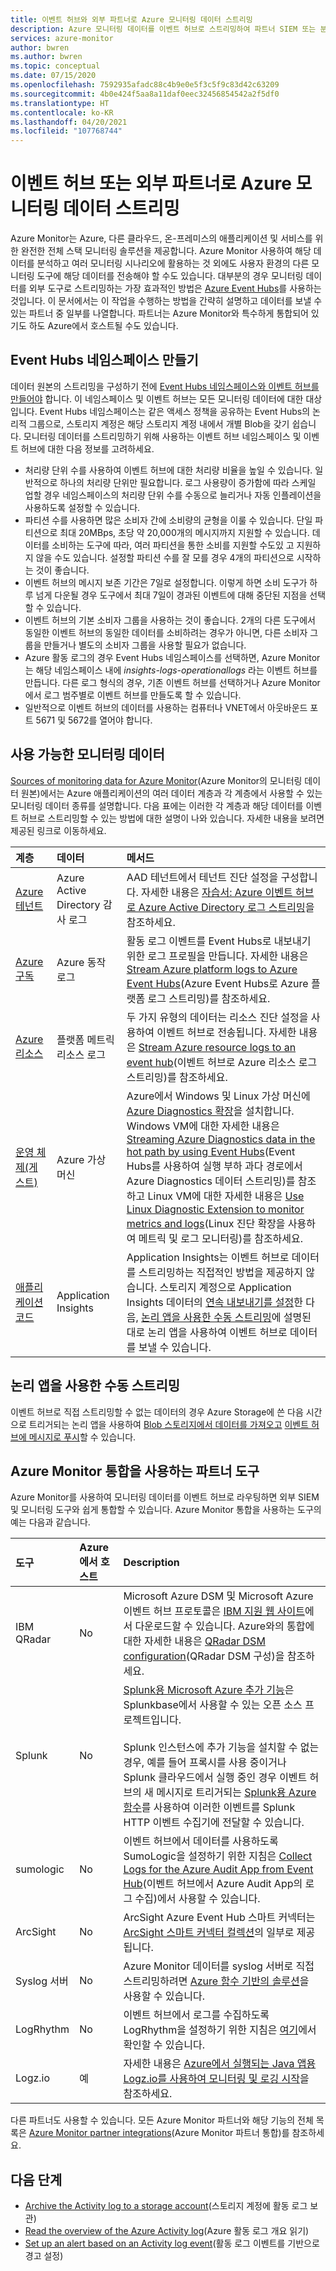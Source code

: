 ```yaml
---
title: 이벤트 허브와 외부 파트너로 Azure 모니터링 데이터 스트리밍
description: Azure 모니터링 데이터를 이벤트 허브로 스트리밍하여 파트너 SIEM 또는 분석 도구로 데이터를 가져오는 방법을 알아봅니다.
services: azure-monitor
author: bwren
ms.author: bwren
ms.topic: conceptual
ms.date: 07/15/2020
ms.openlocfilehash: 7592935afadc88c4b9e0e5f3c5f9c83d42c63209
ms.sourcegitcommit: 4b0e424f5aa8a11daf0eec32456854542a2f5df0
ms.translationtype: HT
ms.contentlocale: ko-KR
ms.lasthandoff: 04/20/2021
ms.locfileid: "107768744"
---
```

# <a name="stream-azure-monitoring-data-to-an-event-hub-or-external-partner"></a>이벤트 허브 또는 외부 파트너로 Azure 모니터링 데이터 스트리밍

Azure Monitor는 Azure, 다른 클라우드, 온-프레미스의 애플리케이션 및 서비스를 위한 완전한 전체 스택 모니터링 솔루션을 제공합니다. Azure Monitor 사용하여 해당 데이터를 분석하고 여러 모니터링 시나리오에 활용하는 것 외에도 사용자 환경의 다른 모니터링 도구에 해당 데이터를 전송해야 할 수도 있습니다. 대부분의 경우 모니터링 데이터를 외부 도구로 스트리밍하는 가장 효과적인 방법은 [Azure Event Hubs](../../event-hubs/index.yml)를 사용하는 것입니다. 이 문서에서는 이 작업을 수행하는 방법을 간략히 설명하고 데이터를 보낼 수 있는 파트너 중 일부를 나열합니다. 파트너는 Azure Monitor와 특수하게 통합되어 있기도 하도 Azure에서 호스트될 수도 있습니다.  

## <a name="create-an-event-hubs-namespace"></a>Event Hubs 네임스페이스 만들기

데이터 원본의 스트리밍을 구성하기 전에 [Event Hubs 네임스페이스와 이벤트 허브를 만들어야](../../event-hubs/event-hubs-create.md) 합니다. 이 네임스페이스 및 이벤트 허브는 모든 모니터링 데이터에 대한 대상입니다. Event Hubs 네임스페이스는 같은 액세스 정책을 공유하는 Event Hubs의 논리적 그룹으로, 스토리지 계정은 해당 스토리지 계정 내에서 개별 Blob을 갖기 쉽습니다. 모니터링 데이터를 스트리밍하기 위해 사용하는 이벤트 허브 네임스페이스 및 이벤트 허브에 대한 다음 정보를 고려하세요.

* 처리량 단위 수를 사용하여 이벤트 허브에 대한 처리량 비율을 높일 수 있습니다. 일반적으로 하나의 처리량 단위만 필요합니다. 로그 사용량이 증가함에 따라 스케일 업할 경우 네임스페이스의 처리량 단위 수를 수동으로 늘리거나 자동 인플레이션을 사용하도록 설정할 수 있습니다.
* 파티션 수를 사용하면 많은 소비자 간에 소비량의 균형을 이룰 수 있습니다. 단일 파티션으로 최대 20MBps, 초당 약 20,000개의 메시지까지 지원할 수 있습니다. 데이터를 소비하는 도구에 따라, 여러 파티션을 통한 소비를 지원할 수도있 고 지원하지 않을 수도 있습니다. 설정할 파티션 수를 잘 모를 경우 4개의 파티션으로 시작하는 것이 좋습니다.
* 이벤트 허브의 메시지 보존 기간은 7일로 설정합니다. 이렇게 하면 소비 도구가 하루 넘게 다운될 경우 도구에서 최대 7일이 경과된 이벤트에 대해 중단된 지점을 선택할 수 있습니다.
* 이벤트 허브의 기본 소비자 그룹을 사용하는 것이 좋습니다. 2개의 다른 도구에서 동일한 이벤트 허브의 동일한 데이터를 소비하려는 경우가 아니면, 다른 소비자 그룹을 만들거나 별도의 소비자 그룹을 사용할 필요가 없습니다.
* Azure 활동 로그의 경우 Event Hubs 네임스페이스를 선택하면, Azure Monitor는 해당 네임스페이스 내에 _insights-logs-operationallogs_ 라는 이벤트 허브를 만듭니다. 다른 로그 형식의 경우, 기존 이벤트 허브를 선택하거나 Azure Monitor에서 로그 범주별로 이벤트 허브를 만들도록 할 수 있습니다.
* 일반적으로 이벤트 허브의 데이터를 사용하는 컴퓨터나 VNET에서 아웃바운드 포트 5671 및 5672를 열어야 합니다.

## <a name="monitoring-data-available"></a>사용 가능한 모니터링 데이터
[Sources of monitoring data for Azure Monitor](../agents/data-sources.md)(Azure Monitor의 모니터링 데이터 원본)에서는 Azure 애플리케이션의 여러 데이터 계층과 각 계층에서 사용할 수 있는 모니터링 데이터 종류를 설명합니다. 다음 표에는 이러한 각 계층과 해당 데이터를 이벤트 허브로 스트리밍할 수 있는 방법에 대한 설명이 나와 있습니다. 자세한 내용을 보려면 제공된 링크로 이동하세요.

| 계층 | 데이터 | 메서드 |
|:---|:---|:---|
| [Azure 테넌트](../agents/data-sources.md#azure-tenant) | Azure Active Directory 감사 로그 | AAD 테넌트에서 테넌트 진단 설정을 구성합니다. 자세한 내용은 [자습서: Azure 이벤트 허브로 Azure Active Directory 로그 스트리밍](../../active-directory/reports-monitoring/tutorial-azure-monitor-stream-logs-to-event-hub.md)을 참조하세요. |
| [Azure 구독](../agents/data-sources.md#azure-subscription) | Azure 동작 로그 | 활동 로그 이벤트를 Event Hubs로 내보내기 위한 로그 프로필을 만듭니다.  자세한 내용은 [Stream Azure platform logs to Azure Event Hubs](../essentials/resource-logs.md#send-to-azure-event-hubs)(Azure Event Hubs로 Azure 플랫폼 로그 스트리밍)를 참조하세요. |
| [Azure 리소스](../agents/data-sources.md#azure-resources) | 플랫폼 메트릭<br> 리소스 로그 |두 가지 유형의 데이터는 리소스 진단 설정을 사용하여 이벤트 허브로 전송됩니다. 자세한 내용은 [Stream Azure resource  logs to an event hub](../essentials/resource-logs.md#send-to-azure-event-hubs)(이벤트 허브로 Azure 리소스 로그 스트리밍)를 참조하세요. |
| [운영 체제(게스트)](../agents/data-sources.md#operating-system-guest) | Azure 가상 머신 | Azure에서 Windows 및 Linux 가상 머신에 [Azure Diagnostics 확장](../agents/diagnostics-extension-overview.md)을 설치합니다. Windows VM에 대한 자세한 내용은 [Streaming Azure Diagnostics data in the hot path by using Event Hubs](../agents/diagnostics-extension-stream-event-hubs.md)(Event Hubs를 사용하여 실행 부하 과다 경로에서 Azure Diagnostics 데이터 스트리밍)를 참조하고 Linux VM에 대한 자세한 내용은 [Use Linux Diagnostic Extension to monitor metrics and logs](../../virtual-machines/extensions/diagnostics-linux.md#protected-settings)(Linux 진단 확장을 사용하여 메트릭 및 로그 모니터링)를 참조하세요. |
| [애플리케이션 코드](../agents/data-sources.md#application-code) | Application Insights | Application Insights는 이벤트 허브로 데이터를 스트리밍하는 직접적인 방법을 제공하지 않습니다. 스토리지 계정으로 Application Insights 데이터의 [연속 내보내기를 설정](../app/export-telemetry.md)한 다음, [논리 앱을 사용한 수동 스트리밍](#manual-streaming-with-logic-app)에 설명된 대로 논리 앱을 사용하여 이벤트 허브로 데이터를 보낼 수 있습니다. |

## <a name="manual-streaming-with-logic-app"></a>논리 앱을 사용한 수동 스트리밍
이벤트 허브로 직접 스트리밍할 수 없는 데이터의 경우 Azure Storage에 쓴 다음 시간으로 트리거되는 논리 앱을 사용하여 [Blob 스토리지에서 데이터를 가져오고](../../connectors/connectors-create-api-azureblobstorage.md#add-action) [이벤트 허브에 메시지로 푸시](../../connectors/connectors-create-api-azure-event-hubs.md#add-action)할 수 있습니다. 


## <a name="partner-tools-with-azure-monitor-integration"></a>Azure Monitor 통합을 사용하는 파트너 도구

Azure Monitor를 사용하여 모니터링 데이터를 이벤트 허브로 라우팅하면 외부 SIEM 및 모니터링 도구와 쉽게 통합할 수 있습니다. Azure Monitor 통합을 사용하는 도구의 예는 다음과 같습니다.

| 도구 | Azure에서 호스트 | Description |
|:---|:---| :---|
|  IBM QRadar | No | Microsoft Azure DSM 및 Microsoft Azure 이벤트 허브 프로토콜은 [IBM 지원 웹 사이트](https://www.ibm.com/support)에서 다운로드할 수 있습니다. Azure와의 통합에 대한 자세한 내용은 [QRadar DSM configuration](https://www.ibm.com/docs/en/dsm?topic=options-configuring-microsoft-azure-event-hubs-communicate-qradar)(QRadar DSM 구성)을 참조하세요. |
| Splunk | No | [Splunk용 Microsoft Azure 추가 기능](https://splunkbase.splunk.com/app/3757/)은 Splunkbase에서 사용할 수 있는 오픈 소스 프로젝트입니다. <br><br> Splunk 인스턴스에 추가 기능을 설치할 수 없는 경우, 예를 들어 프록시를 사용 중이거나 Splunk 클라우드에서 실행 중인 경우 이벤트 허브의 새 메시지로 트리거되는 [Splunk용 Azure 함수](https://github.com/Microsoft/AzureFunctionforSplunkVS)를 사용하여 이러한 이벤트를 Splunk HTTP 이벤트 수집기에 전달할 수 있습니다. |
| sumologic | No | 이벤트 허브에서 데이터를 사용하도록 SumoLogic을 설정하기 위한 지침은 [Collect Logs for the Azure Audit App from Event Hub](https://help.sumologic.com/Send-Data/Applications-and-Other-Data-Sources/Azure-Audit/02Collect-Logs-for-Azure-Audit-from-Event-Hub)(이벤트 허브에서 Azure Audit App의 로그 수집)에서 사용할 수 있습니다. |
| ArcSight | No | ArcSight Azure Event Hub 스마트 커넥터는 [ArcSight 스마트 커넥터 컬렉션](https://community.softwaregrp.com/t5/Discussions/Announcing-General-Availability-of-ArcSight-Smart-Connectors-7/m-p/1671852)의 일부로 제공됩니다. |
| Syslog 서버 | No | Azure Monitor 데이터를 syslog 서버로 직접 스트리밍하려면 [Azure 함수 기반의 솔루션](https://github.com/miguelangelopereira/azuremonitor2syslog/)을 사용할 수 있습니다.
| LogRhythm | No| 이벤트 허브에서 로그를 수집하도록 LogRhythm을 설정하기 위한 지침은 [여기](https://logrhythm.com/six-tips-for-securing-your-azure-cloud-environment/)에서 확인할 수 있습니다. 
|Logz.io | 예 | 자세한 내용은 [Azure에서 실행되는 Java 앱용 Logz.io를 사용하여 모니터링 및 로깅 시작](/azure/developer/java/fundamentals/java-get-started-with-logzio)을 참조하세요.

다른 파트너도 사용할 수 있습니다. 모든 Azure Monitor 파트너와 해당 기능의 전체 목록은 [Azure Monitor partner integrations](../partners.md)(Azure Monitor 파트너 통합)를 참조하세요.

## <a name="next-steps"></a>다음 단계
* [Archive the Activity log to a storage account](./activity-log.md#legacy-collection-methods)(스토리지 계정에 활동 로그 보관)
* [Read the overview of the Azure Activity log](../essentials/platform-logs-overview.md)(Azure 활동 로그 개요 읽기)
* [Set up an alert based on an Activity log event](../alerts/alerts-log-webhook.md)(활동 로그 이벤트를 기반으로 경고 설정)
